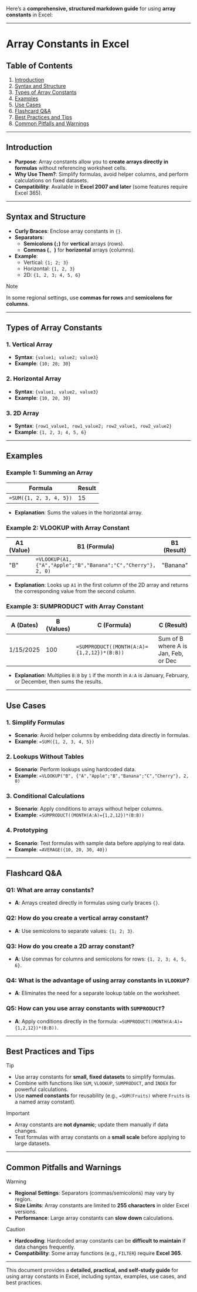 Here’s a **comprehensive, structured markdown guide** for using **array constants** in Excel:

---

# Array Constants in Excel

## Table of Contents
1. [Introduction](#introduction)
2. [Syntax and Structure](#syntax-and-structure)
3. [Types of Array Constants](#types-of-array-constants)
4. [Examples](#examples)
5. [Use Cases](#use-cases)
6. [Flashcard Q&A](#flashcard-qa)
7. [Best Practices and Tips](#best-practices-and-tips)
8. [Common Pitfalls and Warnings](#common-pitfalls-and-warnings)

---

## Introduction

- **Purpose**: Array constants allow you to **create arrays directly in formulas** without referencing worksheet cells.
- **Why Use Them?**: Simplify formulas, avoid helper columns, and perform calculations on fixed datasets.
- **Compatibility**: Available in **Excel 2007 and later** (some features require Excel 365).

---

## Syntax and Structure

- **Curly Braces**: Enclose array constants in `{}`.
- **Separators**:
  - **Semicolons (`;`)** for **vertical** arrays (rows).
  - **Commas (`, `)** for **horizontal** arrays (columns).
- **Example**:
  - Vertical: `{1; 2; 3}`
  - Horizontal: `{1, 2, 3}`
  - 2D: `{1, 2, 3; 4, 5, 6}`

> [!NOTE]
> In some regional settings, use **commas for rows** and **semicolons for columns**.

---

## Types of Array Constants

### 1. Vertical Array
- **Syntax**: `{value1; value2; value3}`
- **Example**: `{10; 20; 30}`

### 2. Horizontal Array
- **Syntax**: `{value1, value2, value3}`
- **Example**: `{10, 20, 30}`

### 3. 2D Array
- **Syntax**: `{row1_value1, row1_value2; row2_value1, row2_value2}`
- **Example**: `{1, 2, 3; 4, 5, 6}`

---

## Examples

### Example 1: Summing an Array
| Formula                     | Result |
|-----------------------------|--------|
| `=SUM({1, 2, 3, 4, 5})`    | 15     |

- **Explanation**: Sums the values in the horizontal array.

### Example 2: VLOOKUP with Array Constant
| A1 (Value) | B1 (Formula)                                      | B1 (Result) |
|------------|---------------------------------------------------|-------------|
| "B"        | `=VLOOKUP(A1, {"A","Apple";"B","Banana";"C","Cherry"}, 2, 0)` | "Banana"    |

- **Explanation**: Looks up `A1` in the first column of the 2D array and returns the corresponding value from the second column.

### Example 3: SUMPRODUCT with Array Constant
| A (Dates)  | B (Values) | C (Formula)                                      | C (Result) |
|------------|------------|--------------------------------------------------|------------|
| 1/15/2025  | 100        | `=SUMPRODUCT((MONTH(A:A)={1,2,12})*(B:B))`       | Sum of B where A is Jan, Feb, or Dec |

- **Explanation**: Multiplies `B:B` by `1` if the month in `A:A` is January, February, or December, then sums the results.

---

## Use Cases

### 1. Simplify Formulas
- **Scenario**: Avoid helper columns by embedding data directly in formulas.
- **Example**: `=SUM({1, 2, 3, 4, 5})`

### 2. Lookups Without Tables
- **Scenario**: Perform lookups using hardcoded data.
- **Example**: `=VLOOKUP("B", {"A","Apple";"B","Banana";"C","Cherry"}, 2, 0)`

### 3. Conditional Calculations
- **Scenario**: Apply conditions to arrays without helper columns.
- **Example**: `=SUMPRODUCT((MONTH(A:A)={1,2,12})*(B:B))`

### 4. Prototyping
- **Scenario**: Test formulas with sample data before applying to real data.
- **Example**: `=AVERAGE({10, 20, 30, 40})`

---

## Flashcard Q&A

### Q1: What are array constants?
- **A**: Arrays created directly in formulas using curly braces `{}`.

### Q2: How do you create a vertical array constant?
- **A**: Use semicolons to separate values: `{1; 2; 3}`.

### Q3: How do you create a 2D array constant?
- **A**: Use commas for columns and semicolons for rows: `{1, 2, 3; 4, 5, 6}`.

### Q4: What is the advantage of using array constants in `VLOOKUP`?
- **A**: Eliminates the need for a separate lookup table on the worksheet.

### Q5: How can you use array constants with `SUMPRODUCT`?
- **A**: Apply conditions directly in the formula: `=SUMPRODUCT((MONTH(A:A)={1,2,12})*(B:B))`.

---

## Best Practices and Tips

> [!TIP]
> - Use array constants for **small, fixed datasets** to simplify formulas.
> - Combine with functions like `SUM`, `VLOOKUP`, `SUMPRODUCT`, and `INDEX` for powerful calculations.
> - Use **named constants** for reusability (e.g., `=SUM(Fruits)` where `Fruits` is a named array constant).

> [!IMPORTANT]
> - Array constants are **not dynamic**; update them manually if data changes.
> - Test formulas with array constants on a **small scale** before applying to large datasets.

---

## Common Pitfalls and Warnings

> [!WARNING]
> - **Regional Settings**: Separators (commas/semicolons) may vary by region.
> - **Size Limits**: Array constants are limited to **255 characters** in older Excel versions.
> - **Performance**: Large array constants can **slow down** calculations.

> [!CAUTION]
> - **Hardcoding**: Hardcoded array constants can be **difficult to maintain** if data changes frequently.
> - **Compatibility**: Some array functions (e.g., `FILTER`) require **Excel 365**.

---

This document provides a **detailed, practical, and self-study guide** for using array constants in Excel, including syntax, examples, use cases, and best practices.
